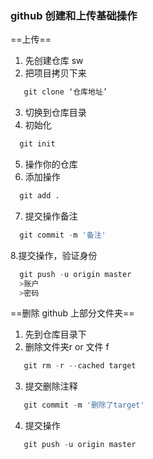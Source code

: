 ### github 创建和上传基础操作

==上传==

1. 先创建仓库 sw    
2. 把项目拷贝下来 

```python
   git clone ‘仓库地址’
```

3. 切换到仓库目录
4. 初始化 
```python
  git init
```
5. 操作你的仓库
6. 添加操作 
```python
  git add .
```
7. 提交操作备注
```python
  git commit -m '备注' 
```
8.提交操作，验证身份
```python
  git push -u origin master
  >账户
  >密码 
```

==删除  github  上部分文件夹== 

 1. 先到仓库目录下 
 2. 删除文件夹r or 文件 f
```python
   git rm -r --cached target 
```

 3. 提交删除注释
```python
   git commit -m '删除了target' 
```

 4. 提交操作 
```python
   git push -u origin master
```


